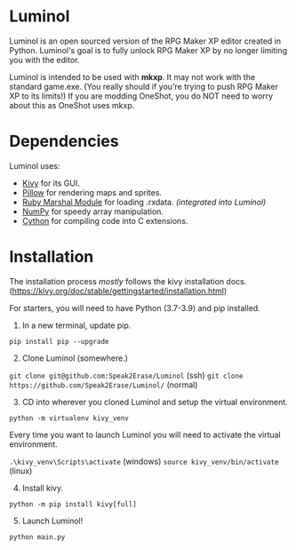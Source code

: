 # Luminol
Luminol is an open sourced version of the RPG Maker XP editor created in Python.
Luminol's goal is to fully unlock RPG Maker XP by no longer limiting you with the editor.

Luminol is intended to be used with **mkxp**. It may not work with the standard game.exe.
(You really should if you're trying to push RPG Maker XP to its limits!)
If you are modding OneShot, you do NOT need to worry about this as OneShot uses mkxp.

# Dependencies
Luminol uses:
- [Kivy](https://pypi.org/project/Kivy/) for its GUI.
- [Pillow](https://pypi.org/project/Pillow/) for rendering maps and sprites.
- [Ruby Marshal Module](https://pypi.org/project/rubymarshal/) for loading .rxdata. *(integrated into Luminol)*
- [NumPy](https://pypi.org/project/numpy/) for speedy array manipulation.
- [Cython](https://pypi.org/project/cython) for compiling code into C extensions.

# Installation
The installation process *mostly* follows the kivy installation docs. (https://kivy.org/doc/stable/gettingstarted/installation.html)

For starters, you will need to have Python (3.7-3.9) and pip installed. 

1. In a new terminal, update pip.

`pip install pip --upgrade`

2. Clone Luminol (somewhere.)

`git clone git@github.com:Speak2Erase/Luminol` (ssh) `git clone https://github.com/Speak2Erase/Luminol/` (normal)

3. CD into wherever you cloned Luminol and setup the virtual environment.

`python -m virtualenv kivy_venv`

Every time you want to launch Luminol you will need to activate the virtual environment.

`.\kivy_venv\Scripts\activate` (windows) `source kivy_venv/bin/activate` (linux)

4. Install kivy.

`python -m pip install kivy[full]`

5. Launch Luminol!

`python main.py`
